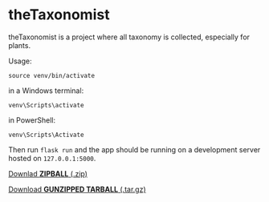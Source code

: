 # theTaxonomist
theTaxonomist is a project where all taxonomy is collected, especially for plants.

Usage:

`source venv/bin/activate`

in a Windows terminal:

`venv\Scripts\activate`

in PowerShell:

`venv\Scripts\Activate`

Then run `flask run` and the app should be running on a development server hosted on `127.0.0.1:5000`.

<a href="https://github.com/thetaxonomist/thetaxonomist/archive/refs/tags/v1.0-alpha.1.zip" download>Downlad <b>ZIPBALL</b> (.zip)</a>

<a href="https://github.com/thetaxonomist/thetaxonomist/archive/refs/tags/v1.0-alpha.1.tar.gz" download>Download <b>GUNZIPPED TARBALL</b> (.tar.gz)</a>
